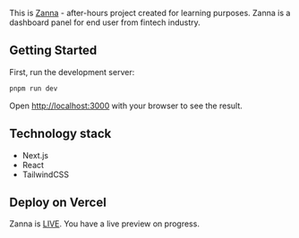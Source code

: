 This is [Zanna](https://zanna.vercel.app/) - after-hours project created for learning purposes. Zanna is a dashboard
panel for end user from fintech industry.

## Getting Started

First, run the development server:

```bash
pnpm run dev
```

Open [http://localhost:3000](http://localhost:3000) with your browser to see the result.

## Technology stack

- Next.js
- React
- TailwindCSS

## Deploy on Vercel

Zanna is [LIVE](https://zanna.vercel.app/). You have a live preview on progress.

